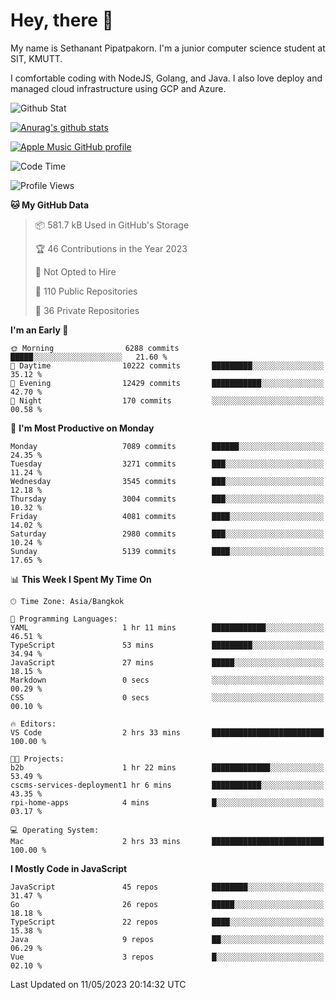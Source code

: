 # Hey, there 🙌
My name is Sethanant Pipatpakorn. I'm a junior computer science student at SIT, KMUTT.

I comfortable coding with NodeJS, Golang, and Java. I also love deploy and managed cloud infrastructure using GCP and Azure.

![Github Stat](https://github-profile-summary-cards.vercel.app/api/cards/profile-details?username=thetkpark&theme=dracula)

[![Anurag's github stats](https://github-readme-stats.vercel.app/api?username=thetkpark&count_private=true&show_icons=true&theme=tokyonight)](https://github.com/anuraghazra/github-readme-stats)

[![Apple Music GitHub profile](https://apple-music-github-profile.rayriffy.com/theme/light.svg?uid=000347.6120fcbefcb74cd59d65c108cc315787.1333)](https://github.com/rayriffy/apple-music-github-profile)

<!--START_SECTION:waka-->
![Code Time](http://img.shields.io/badge/Code%20Time-1%2C013%20hrs%2035%20mins-blue)

![Profile Views](http://img.shields.io/badge/Profile%20Views-0-blue)

**🐱 My GitHub Data** 

> 📦 581.7 kB Used in GitHub's Storage 
 > 
> 🏆 46 Contributions in the Year 2023
 > 
> 🚫 Not Opted to Hire
 > 
> 📜 110 Public Repositories 
 > 
> 🔑 36 Private Repositories 
 > 
**I'm an Early 🐤** 

```text
🌞 Morning                6288 commits        █████░░░░░░░░░░░░░░░░░░░░   21.60 % 
🌆 Daytime                10222 commits       █████████░░░░░░░░░░░░░░░░   35.12 % 
🌃 Evening                12429 commits       ███████████░░░░░░░░░░░░░░   42.70 % 
🌙 Night                  170 commits         ░░░░░░░░░░░░░░░░░░░░░░░░░   00.58 % 
```
📅 **I'm Most Productive on Monday** 

```text
Monday                   7089 commits        ██████░░░░░░░░░░░░░░░░░░░   24.35 % 
Tuesday                  3271 commits        ███░░░░░░░░░░░░░░░░░░░░░░   11.24 % 
Wednesday                3545 commits        ███░░░░░░░░░░░░░░░░░░░░░░   12.18 % 
Thursday                 3004 commits        ███░░░░░░░░░░░░░░░░░░░░░░   10.32 % 
Friday                   4081 commits        ████░░░░░░░░░░░░░░░░░░░░░   14.02 % 
Saturday                 2980 commits        ███░░░░░░░░░░░░░░░░░░░░░░   10.24 % 
Sunday                   5139 commits        ████░░░░░░░░░░░░░░░░░░░░░   17.65 % 
```


📊 **This Week I Spent My Time On** 

```text
🕑︎ Time Zone: Asia/Bangkok

💬 Programming Languages: 
YAML                     1 hr 11 mins        ████████████░░░░░░░░░░░░░   46.51 % 
TypeScript               53 mins             █████████░░░░░░░░░░░░░░░░   34.94 % 
JavaScript               27 mins             █████░░░░░░░░░░░░░░░░░░░░   18.15 % 
Markdown                 0 secs              ░░░░░░░░░░░░░░░░░░░░░░░░░   00.29 % 
CSS                      0 secs              ░░░░░░░░░░░░░░░░░░░░░░░░░   00.10 % 

🔥 Editors: 
VS Code                  2 hrs 33 mins       █████████████████████████   100.00 % 

🐱‍💻 Projects: 
b2b                      1 hr 22 mins        █████████████░░░░░░░░░░░░   53.49 % 
cscms-services-deployment1 hr 6 mins         ███████████░░░░░░░░░░░░░░   43.35 % 
rpi-home-apps            4 mins              █░░░░░░░░░░░░░░░░░░░░░░░░   03.17 % 

💻 Operating System: 
Mac                      2 hrs 33 mins       █████████████████████████   100.00 % 
```

**I Mostly Code in JavaScript** 

```text
JavaScript               45 repos            ████████░░░░░░░░░░░░░░░░░   31.47 % 
Go                       26 repos            █████░░░░░░░░░░░░░░░░░░░░   18.18 % 
TypeScript               22 repos            ████░░░░░░░░░░░░░░░░░░░░░   15.38 % 
Java                     9 repos             ██░░░░░░░░░░░░░░░░░░░░░░░   06.29 % 
Vue                      3 repos             █░░░░░░░░░░░░░░░░░░░░░░░░   02.10 % 
```




 Last Updated on 11/05/2023 20:14:32 UTC
<!--END_SECTION:waka-->
